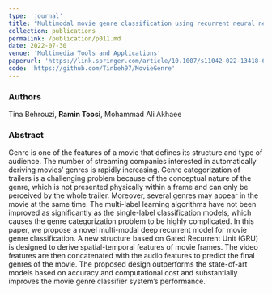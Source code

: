 ```yaml
---
type: 'journal'
title: "Multimodal movie genre classification using recurrent neural network"
collection: publications
permalink: /publication/p011.md
date: 2022-07-30
venue: 'Multimedia Tools and Applications'
paperurl: 'https://link.springer.com/article/10.1007/s11042-022-13418-6'
code: 'https://github.com/Tinbeh97/MovieGenre'
---
```


<h3> Authors </h3>
Tina Behrouzi, <b>Ramin Toosi</b>, Mohammad Ali Akhaee

<h3> Abstract </h3>
Genre is one of the features of a movie that defines its structure and type of audience. The number of streaming companies interested in automatically deriving movies’ genres is rapidly increasing. Genre categorization of trailers is a challenging problem because of the conceptual nature of the genre, which is not presented physically within a frame and can only be perceived by the whole trailer. Moreover, several genres may appear in the movie at the same time. The multi-label learning algorithms have not been improved as significantly as the single-label classification models, which causes the genre categorization problem to be highly complicated. In this paper, we propose a novel multi-modal deep recurrent model for movie genre classification. A new structure based on Gated Recurrent Unit (GRU) is designed to derive spatial-temporal features of movie frames. The video features are then concatenated with the audio features to predict the final genres of the movie. The proposed design outperforms the state-of-art models based on accuracy and computational cost and substantially improves the movie genre classifier system’s performance.